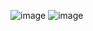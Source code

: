 ![image](https://github.com/karinz112/emoji-rating/assets/64262016/10dd3501-3535-45de-a0dc-e58c9f772e58)
![image](https://github.com/karinz112/emoji-rating/assets/64262016/d09e8e0f-8f6a-401a-95dc-dc9d28c6d670)
